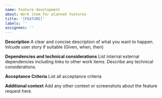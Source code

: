 ```yaml
---
name: Feature development
about: Work item for planned features
title: '[FEATURE]'
labels: ''
assignees: ''
---
```


**Description**
A clear and concise description of what you want to happen. Inlcude user story if suitable (Given, when, then)

**Dependencies and technical considerations**
List internal external dependencies including links to other work items.
Describe any technical considerations.

**Acceptance Criteria**
List all acceptance criteria

**Additional context**
Add any other context or screenshots about the feature request here.
